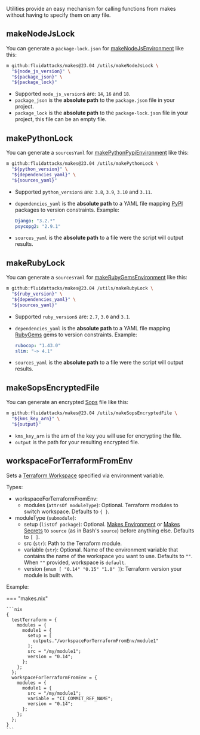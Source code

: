 Utilities provide an easy mechanism
for calling functions from makes
without having to specify them on any file.

## makeNodeJsLock

You can generate a `package-lock.json` for
[makeNodeJsEnvironment](/api/extensions/node.js/#makenodejsenvironment)
like this:

```bash
m github:fluidattacks/makes@23.04 /utils/makeNodeJsLock \
  "${node_js_version}" \
  "${package_json}" \
  "${package_lock}"
```

- Supported `node_js_version`s are: `14`, `16` and `18`.
- `package_json` is the **absolute path** to the `package.json` file in your
    project.
- `package_lock` is the **absolute path**
    to the `package-lock.json` file in your project, this file can be an empty
    file.

## makePythonLock

You can generate a `sourcesYaml` for
[makePythonPypiEnvironment](/api/extensions/python/#makepythonpypienvironment)
like this:

```bash
m github:fluidattacks/makes@23.04 /utils/makePythonLock \
  "${python_version}" \
  "${dependencies_yaml}" \
  "${sources_yaml}"
```

- Supported `python_version`s are: `3.8`, `3.9`, `3.10` and `3.11`.
- `dependencies_yaml` is the **absolute path** to a YAML file
    mapping [PyPI](https://pypi.org/) packages to version constraints.
    Example:

    ```yaml
    Django: "3.2.*"
    psycopg2: "2.9.1"
    ```

- `sources_yaml` is the **absolute path**
    to a file were the script will output results.

## makeRubyLock

You can generate a `sourcesYaml` for
[makeRubyGemsEnvironment](/api/extensions/ruby/#makerubygemsenvironment)
like this:

```bash
m github:fluidattacks/makes@23.04 /utils/makeRubyLock \
  "${ruby_version}" \
  "${dependencies_yaml}" \
  "${sources_yaml}"
```

- Supported `ruby_version`s are: `2.7`, `3.0` and `3.1`.
- `dependencies_yaml` is the **absolute path** to a YAML file
    mapping [RubyGems](https://rubygems.org/) gems to version constraints.
    Example:

    ```yaml
    rubocop: "1.43.0"
    slim: "~> 4.1"
    ```

- `sources_yaml` is the **absolute path**
    to a file were the script will output results.

## makeSopsEncryptedFile

You can generate an encrypted [Sops](https://github.com/mozilla/sops) file like this:

```bash
m github:fluidattacks/makes@23.04 /utils/makeSopsEncryptedFile \
  "${kms_key_arn}" \
  "${output}"
```

- `kms_key_arn` is the arn of the key you will use for encrypting the file.
- `output` is the path for your resulting encrypted file.

## workspaceForTerraformFromEnv

Sets a [Terraform Workspace](https://developer.hashicorp.com/terraform/language/state/workspaces)
specified via environment variable.

Types:

- workspaceForTerraformFromEnv:
    - modules (`attrsOf moduleType`): Optional.
        Terraform modules to switch workspace.
        Defaults to `{ }`.
- moduleType (`submodule`):
    - setup (`listOf package`): Optional.
        [Makes Environment](./environment.md)
        or [Makes Secrets](./secrets.md)
        to `source` (as in Bash's `source`)
        before anything else.
        Defaults to `[ ]`.
    - src (`str`):
        Path to the Terraform module.
    - variable (`str`): Optional.
        Name of the environment variable that contains
        the name of the workspace you want to use.
        Defaults to `""`.
        When `""` provided, workspace is `default`.
    - version (`enum [ "0.14" "0.15" "1.0" ]`):
        Terraform version your module is built with.

Example:

=== "makes.nix"

    ```nix
    {
      testTerraform = {
        modules = {
          module1 = {
            setup = [
              outputs."/workspaceForTerraformFromEnv/module1"
            ];
            src = "/my/module1";
            version = "0.14";
          };
        };
      };
      workspaceForTerraformFromEnv = {
        modules = {
          module1 = {
            src = "/my/module1";
            variable = "CI_COMMIT_REF_NAME";
            version = "0.14";
          };
        };
      };
    }
    ```
